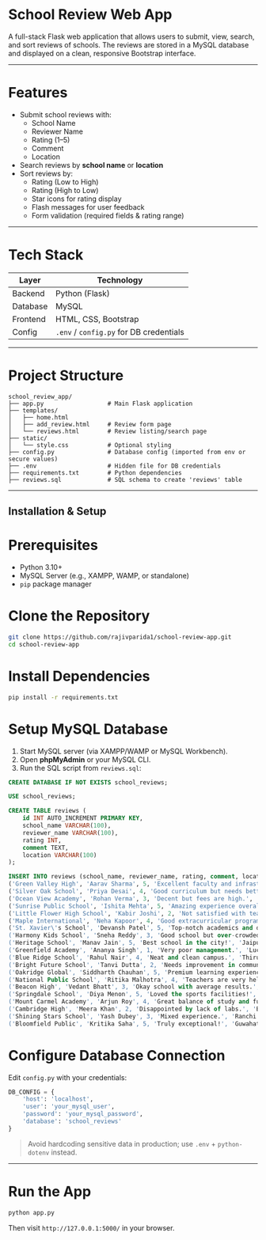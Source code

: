 
#  School Review Web App

A full-stack Flask web application that allows users to submit, view, search, and sort reviews of schools. The reviews are stored in a MySQL database and displayed on a clean, responsive Bootstrap interface.

---

# Features

- Submit school reviews with:
  - School Name
  - Reviewer Name
  - Rating (1–5)
  - Comment
  - Location
- Search reviews by **school name** or **location**
- Sort reviews by:
  - Rating (Low to High)
  - Rating (High to Low)
  - Star icons for rating display
  - Flash messages for user feedback
  - Form validation (required fields & rating range)

---

# Tech Stack

| Layer     | Technology                 |
|---------- |----------------------------|
| Backend   | Python (Flask)             |
| Database  | MySQL                      |
| Frontend  | HTML, CSS, Bootstrap       |
| Config    | `.env` / `config.py` for DB credentials

---

# Project Structure

```
school_review_app/
├── app.py                  # Main Flask application
├── templates/
│   ├── home.html
│   ├── add_review.html     # Review form page
│   └── reviews.html        # Review listing/search page
├── static/
│   └── style.css           # Optional styling
├── config.py               # Database config (imported from env or secure values)
├── .env                    # Hidden file for DB credentials 
├── requirements.txt        # Python dependencies
├── reviews.sql             # SQL schema to create 'reviews' table
```

---

## Installation & Setup

# Prerequisites

- Python 3.10+
- MySQL Server (e.g., XAMPP, WAMP, or standalone)
- `pip` package manager

# Clone the Repository

```bash
git clone https://github.com/rajivparida1/school-review-app.git
cd school-review-app
```

# Install Dependencies

```bash
pip install -r requirements.txt
```

# Setup MySQL Database

1. Start MySQL server (via XAMPP/WAMP or MySQL Workbench).
2. Open **phpMyAdmin** or your MySQL CLI.
3. Run the SQL script from `reviews.sql`:

```sql
CREATE DATABASE IF NOT EXISTS school_reviews;

USE school_reviews;

CREATE TABLE reviews (
    id INT AUTO_INCREMENT PRIMARY KEY,
    school_name VARCHAR(100),
    reviewer_name VARCHAR(100),
    rating INT,
    comment TEXT,
    location VARCHAR(100)
);

INSERT INTO reviews (school_name, reviewer_name, rating, comment, location) VALUES
('Green Valley High', 'Aarav Sharma', 5, 'Excellent faculty and infrastructure!', 'Mumbai'),
('Silver Oak School', 'Priya Desai', 4, 'Good curriculum but needs better transport.', 'Pune'),
('Ocean View Academy', 'Rohan Verma', 3, 'Decent but fees are high.', 'Chennai'),
('Sunrise Public School', 'Ishita Mehta', 5, 'Amazing experience overall!', 'Delhi'),
('Little Flower High School', 'Kabir Joshi', 2, 'Not satisfied with teaching staff.', 'Hyderabad'),
('Maple International', 'Neha Kapoor', 4, 'Good extracurricular programs.', 'Bangalore'),
('St. Xavier\'s School', 'Devansh Patel', 5, 'Top-notch academics and discipline.', 'Ahmedabad'),
('Harmony Kids School', 'Sneha Reddy', 3, 'Good school but over-crowded.', 'Kolkata'),
('Heritage School', 'Manav Jain', 5, 'Best school in the city!', 'Jaipur'),
('Greenfield Academy', 'Ananya Singh', 1, 'Very poor management.', 'Lucknow'),
('Blue Ridge School', 'Rahul Nair', 4, 'Neat and clean campus.', 'Thiruvananthapuram'),
('Bright Future School', 'Tanvi Dutta', 2, 'Needs improvement in communication.', 'Patna'),
('Oakridge Global', 'Siddharth Chauhan', 5, 'Premium learning experience.', 'Noida'),
('National Public School', 'Ritika Malhotra', 4, 'Teachers are very helpful.', 'Indore'),
('Beacon High', 'Vedant Bhatt', 3, 'Okay school with average results.', 'Surat'),
('Springdale School', 'Diya Menon', 5, 'Loved the sports facilities!', 'Coimbatore'),
('Mount Carmel Academy', 'Arjun Roy', 4, 'Great balance of study and fun.', 'Nagpur'),
('Cambridge High', 'Meera Khan', 2, 'Disappointed by lack of labs.', 'Bhopal'),
('Shining Stars School', 'Yash Dubey', 3, 'Mixed experience.', 'Ranchi'),
('Bloomfield Public', 'Kritika Saha', 5, 'Truly exceptional!', 'Guwahati');

```

# Configure Database Connection

Edit `config.py` with your credentials:

```python
DB_CONFIG = {
    'host': 'localhost',
    'user': 'your_mysql_user',
    'password': 'your_mysql_password',
    'database': 'school_reviews'
}
```

> Avoid hardcoding sensitive data in production; use `.env` + `python-dotenv` instead.

---

# Run the App

```bash
python app.py
```

Then visit `http://127.0.0.1:5000/` in your browser.
